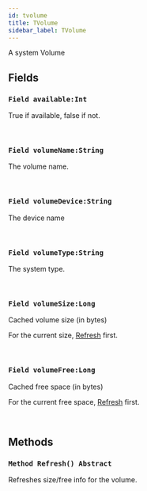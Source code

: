 ```yaml
---
id: tvolume
title: TVolume
sidebar_label: TVolume
---
```


A system Volume


## Fields

### `Field available:Int`

True if available, false if not.

<br/>

### `Field volumeName:String`

The volume name.

<br/>

### `Field volumeDevice:String`

The device name

<br/>

### `Field volumeType:String`

The system type.

<br/>

### `Field volumeSize:Long`

Cached volume size (in bytes)

For the current size, [Refresh](../../../brl/brl.volumes/tvolume/#method-refresh-abstract) first.


<br/>

### `Field volumeFree:Long`

Cached free space (in bytes)

For the current free space, [Refresh](../../../brl/brl.volumes/tvolume/#method-refresh-abstract) first.


<br/>

## Methods

### `Method Refresh() Abstract`

Refreshes size/free info for the volume.

<br/>


